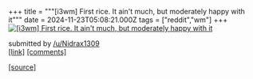 +++
title = """[i3wm] First rice. It ain't much, but moderately happy with it"""
date = 2024-11-23T05:08:21.000Z
tags = ["reddit","wm"]
+++
[![[i3wm] First rice. It ain't much, but moderately happy with it](https://external-preview.redd.it/NTF2Z2pucm8zbDJlMc_fHdnz594HwDpw3RHMTob69yE2ezgmx_ViKE3ZSpl-.png?width=640&crop=smart&auto=webp&s=65131c9beb86c5d511b31c9c57a301ff13ce9591 "[i3wm] First rice. It ain't much, but moderately happy with it")](https://www.reddit.com/r/unixporn/comments/1gxs2vz/i3wm_first_rice_it_aint_much_but_moderately_happy/)

submitted by [/u/Nidrax1309](https://www.reddit.com/user/Nidrax1309)  
[\[link\]](https://v.redd.it/nstntoro3l2e1) [\[comments\]](https://www.reddit.com/r/unixporn/comments/1gxs2vz/i3wm_first_rice_it_aint_much_but_moderately_happy/)

[[source]](https://www.reddit.com/r/unixporn/comments/1gxs2vz/i3wm_first_rice_it_aint_much_but_moderately_happy/)
